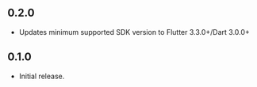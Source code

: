 ## 0.2.0

- Updates minimum supported SDK version to Flutter 3.3.0+/Dart 3.0.0+

## 0.1.0

- Initial release.

